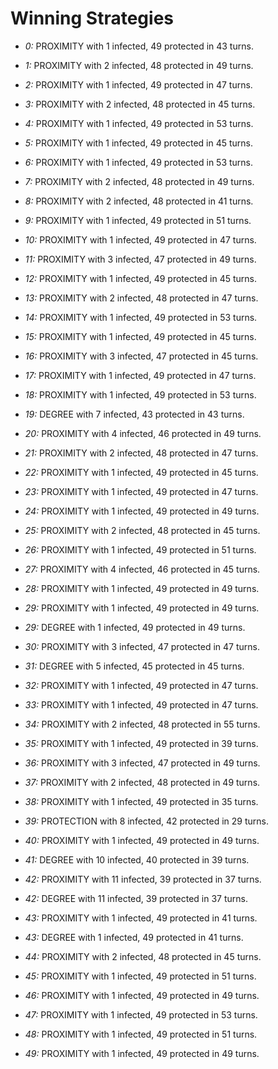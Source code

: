 # Winning Strategies

* _0:_ PROXIMITY with 1 infected, 49 protected in 43 turns.


* _1:_ PROXIMITY with 2 infected, 48 protected in 49 turns.


* _2:_ PROXIMITY with 1 infected, 49 protected in 47 turns.


* _3:_ PROXIMITY with 2 infected, 48 protected in 45 turns.


* _4:_ PROXIMITY with 1 infected, 49 protected in 53 turns.


* _5:_ PROXIMITY with 1 infected, 49 protected in 45 turns.


* _6:_ PROXIMITY with 1 infected, 49 protected in 53 turns.


* _7:_ PROXIMITY with 2 infected, 48 protected in 49 turns.


* _8:_ PROXIMITY with 2 infected, 48 protected in 41 turns.


* _9:_ PROXIMITY with 1 infected, 49 protected in 51 turns.


* _10:_ PROXIMITY with 1 infected, 49 protected in 47 turns.


* _11:_ PROXIMITY with 3 infected, 47 protected in 49 turns.


* _12:_ PROXIMITY with 1 infected, 49 protected in 45 turns.


* _13:_ PROXIMITY with 2 infected, 48 protected in 47 turns.


* _14:_ PROXIMITY with 1 infected, 49 protected in 53 turns.


* _15:_ PROXIMITY with 1 infected, 49 protected in 45 turns.


* _16:_ PROXIMITY with 3 infected, 47 protected in 45 turns.


* _17:_ PROXIMITY with 1 infected, 49 protected in 47 turns.


* _18:_ PROXIMITY with 1 infected, 49 protected in 53 turns.


* _19:_ DEGREE with 7 infected, 43 protected in 43 turns.


* _20:_ PROXIMITY with 4 infected, 46 protected in 49 turns.


* _21:_ PROXIMITY with 2 infected, 48 protected in 47 turns.


* _22:_ PROXIMITY with 1 infected, 49 protected in 45 turns.


* _23:_ PROXIMITY with 1 infected, 49 protected in 47 turns.


* _24:_ PROXIMITY with 1 infected, 49 protected in 49 turns.


* _25:_ PROXIMITY with 2 infected, 48 protected in 45 turns.


* _26:_ PROXIMITY with 1 infected, 49 protected in 51 turns.


* _27:_ PROXIMITY with 4 infected, 46 protected in 45 turns.


* _28:_ PROXIMITY with 1 infected, 49 protected in 49 turns.


* _29:_ PROXIMITY with 1 infected, 49 protected in 49 turns.


* _29:_ DEGREE with 1 infected, 49 protected in 49 turns.


* _30:_ PROXIMITY with 3 infected, 47 protected in 47 turns.


* _31:_ DEGREE with 5 infected, 45 protected in 45 turns.


* _32:_ PROXIMITY with 1 infected, 49 protected in 47 turns.


* _33:_ PROXIMITY with 1 infected, 49 protected in 47 turns.


* _34:_ PROXIMITY with 2 infected, 48 protected in 55 turns.


* _35:_ PROXIMITY with 1 infected, 49 protected in 39 turns.


* _36:_ PROXIMITY with 3 infected, 47 protected in 49 turns.


* _37:_ PROXIMITY with 2 infected, 48 protected in 49 turns.


* _38:_ PROXIMITY with 1 infected, 49 protected in 35 turns.


* _39:_ PROTECTION with 8 infected, 42 protected in 29 turns.


* _40:_ PROXIMITY with 1 infected, 49 protected in 49 turns.


* _41:_ DEGREE with 10 infected, 40 protected in 39 turns.


* _42:_ PROXIMITY with 11 infected, 39 protected in 37 turns.


* _42:_ DEGREE with 11 infected, 39 protected in 37 turns.


* _43:_ PROXIMITY with 1 infected, 49 protected in 41 turns.


* _43:_ DEGREE with 1 infected, 49 protected in 41 turns.


* _44:_ PROXIMITY with 2 infected, 48 protected in 45 turns.


* _45:_ PROXIMITY with 1 infected, 49 protected in 51 turns.


* _46:_ PROXIMITY with 1 infected, 49 protected in 49 turns.


* _47:_ PROXIMITY with 1 infected, 49 protected in 53 turns.


* _48:_ PROXIMITY with 1 infected, 49 protected in 51 turns.


* _49:_ PROXIMITY with 1 infected, 49 protected in 49 turns.


